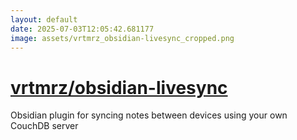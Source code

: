 ```yaml
---
layout: default
date: 2025-07-03T12:05:42.681177
image: assets/vrtmrz_obsidian-livesync_cropped.png
---
```


# [vrtmrz/obsidian-livesync](https://github.com/vrtmrz/obsidian-livesync)

Obsidian plugin for syncing notes between devices using your own CouchDB server
